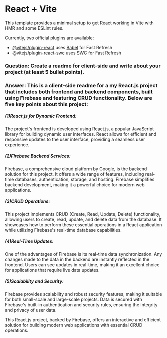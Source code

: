 # React + Vite

This template provides a minimal setup to get React working in Vite with HMR and some ESLint rules.

Currently, two official plugins are available:

- [@vitejs/plugin-react](https://github.com/vitejs/vite-plugin-react/blob/main/packages/plugin-react/README.md) uses [Babel](https://babeljs.io/) for Fast Refresh
- [@vitejs/plugin-react-swc](https://github.com/vitejs/vite-plugin-react-swc) uses [SWC](https://swc.rs/) for Fast Refresh


 
### Question: Create a readme for client-side and write about your project (at least 5 bullet points). 

### Answer: This is a client-side readme for a my React.js project that includes both frontend and backend components, built using Firebase and featuring CRUD functionality. Below are five key points about this project:


 ##### (1)React.js for Dynamic Frontend: 
 The project's frontend is developed using React.js, a popular JavaScript library for building dynamic user interfaces. React allows for efficient and responsive updates to the user interface, providing a seamless user experience.

##### (2)Firebase Backend Services: 
 Firebase, a comprehensive cloud platform by Google, is the backend solution for this project. It offers a wide range of features, including real-time databases, authentication, storage, and hosting. Firebase simplifies backend development, making it a powerful choice for modern web applications.

##### (3)CRUD Operations: 
 This project implements CRUD (Create, Read, Update, Delete) functionality, allowing users to create, read, update, and delete data from the database. It showcases how to perform these essential operations in a React application while utilizing Firebase's real-time database capabilities.

##### (4)Real-Time Updates: 
 One of the advantages of Firebase is its real-time data synchronization. Any changes made to the data in the backend are instantly reflected in the frontend. Users can see updates in real-time, making it an excellent choice for applications that require live data updates.

##### (5)Scalability and Security: 
 Firebase provides scalability and robust security features, making it suitable for both small-scale and large-scale projects. Data is secured with Firebase's built-in authentication and security rules, ensuring the integrity and privacy of user data.

This React.js project, backed by Firebase, offers an interactive and efficient solution for building modern web applications with essential CRUD operations. 